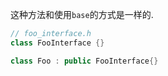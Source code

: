 这种方法和使用`base`的方式是一样的.

```c++
// foo_interface.h
class FooInterface {}

class Foo : public FooInterface{}
```
